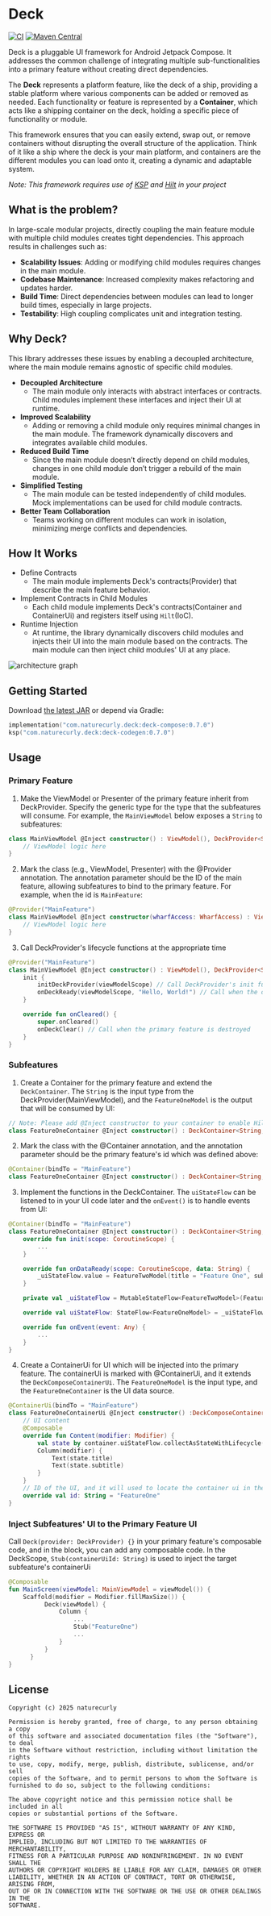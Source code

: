 Deck
=====

[![CI](https://github.com/naturecurly/deck/actions/workflows/build.yml/badge.svg)](https://github.com/naturecurly/deck/actions/workflows/build.yml)
[![Maven Central](https://img.shields.io/maven-central/v/com.naturecurly.deck/deck-compose.svg)](https://central.sonatype.com/artifact/com.naturecurly.deck/deck-compose)

Deck is a pluggable UI framework for Android Jetpack Compose. It addresses the common challenge of integrating multiple sub-functionalities into a primary feature without creating direct dependencies.

The **Deck** represents a platform feature, like the deck of a ship, providing a stable platform where various components can be added or removed as needed. Each functionality or feature is represented by a **Container**, which acts like a shipping container on the deck, holding a specific piece of functionality or module.

This framework ensures that you can easily extend, swap out, or remove containers without disrupting the overall structure of the application. Think of it like a ship where the deck is your main platform, and containers are the different modules you can load onto it, creating a dynamic and adaptable system.

_Note: This framework requires use of [KSP](https://github.com/google/ksp) and [Hilt](https://github.com/google/dagger) in your project_

What is the problem?
--------
In large-scale modular projects, directly coupling the main feature module with multiple child modules creates tight dependencies. This approach results in challenges such as:

- **Scalability Issues**: Adding or modifying child modules requires changes in the main module.
- **Codebase Maintenance**: Increased complexity makes refactoring and updates harder.
- **Build Time**: Direct dependencies between modules can lead to longer build times, especially in large projects.
- **Testability**: High coupling complicates unit and integration testing.

Why Deck?
--------
This library addresses these issues by enabling a decoupled architecture, where the main module remains agnostic of specific child modules.
- **Decoupled Architecture**
    - The main module only interacts with abstract interfaces or contracts. Child modules implement these interfaces and inject their UI at runtime.
- **Improved Scalability**
    - Adding or removing a child module only requires minimal changes in the main module. The framework dynamically discovers and integrates available child modules.
- **Reduced Build Time**
    - Since the main module doesn’t directly depend on child modules, changes in one child module don’t trigger a rebuild of the main module.
- **Simplified Testing**
    - The main module can be tested independently of child modules. Mock implementations can be used for child module contracts.
- **Better Team Collaboration**
    - Teams working on different modules can work in isolation, minimizing merge conflicts and dependencies.

How It Works
--------
- Define Contracts
    - The main module implements Deck's contracts(Provider) that describe the main feature behavior.
- Implement Contracts in Child Modules
    - Each child module implements Deck's contracts(Container and ContainerUi) and registers itself using `Hilt`(IoC).
- Runtime Injection
    - At runtime, the library dynamically discovers child modules and injects their UI into the main module based on the contracts. The main module can then inject child modules' UI at any place.

![architecture graph](./arch_graph.png)

Getting Started
--------

Download [the latest JAR](https://repo1.maven.org/maven2/com/naturecurly/deck/deck-compose/0.1.0/deck-compose-0.1.0.aar) or depend via Gradle:
```kotlin
implementation("com.naturecurly.deck:deck-compose:0.7.0")
ksp("com.naturecurly.deck:deck-codegen:0.7.0")
```

Usage
--------
### Primary Feature
1. Make the ViewModel or Presenter of the primary feature inherit from DeckProvider. Specify the generic type for the type that the subfeatures will consume. For example, the `MainViewModel` below exposes a `String` to subfeatures:
```kotlin
class MainViewModel @Inject constructor() : ViewModel(), DeckProvider<String> { // Extends the DeckProvider
    // ViewModel logic here
}
```
2. Mark the class (e.g., ViewModel, Presenter) with the @Provider annotation. The annotation parameter should be the ID of the main feature, allowing subfeatures to bind to the primary feature. For example, when the id is `MainFeature`:
```kotlin
@Provider("MainFeature")
class MainViewModel @Inject constructor(wharfAccess: WharfAccess) : ViewModel(), DeckProvider<String>, WharfAccess by wharfAccess {
    // ViewModel logic here
}
```
3. Call DeckProvider's lifecycle functions at the appropriate time
```kotlin
@Provider("MainFeature")
class MainViewModel @Inject constructor() : ViewModel(), DeckProvider<String> {
    init {
        initDeckProvider(viewModelScope) // Call DeckProvider's init function
        onDeckReady(viewModelScope, "Hello, World!") // Call when the output data is ready
    }

    override fun onCleared() {
        super.onCleared()
        onDeckClear() // Call when the primary feature is destroyed
    }
}
```
### Subfeatures
1. Create a Container for the primary feature and extend the `DeckContainer`. The `String` is the input type from the DeckProvider(MainViewModel), and the `FeatureOneModel` is the output that will be consumed by UI:
```kotlin
// Note: Please add @Inject constructor to your container to enable Hilt to inject automatically
class FeatureOneContainer @Inject constructor() : DeckContainer<String, FeatureOneModel>() { ... }
```
2. Mark the class with the @Container annotation, and the annotation parameter should be the primary feature's id which was defined above:
```kotlin
@Container(bindTo = "MainFeature")
class FeatureOneContainer @Inject constructor() : DeckContainer<String, FeatureOneModel>() { ... }
```
3. Implement the functions in the DeckContainer. The `uiStateFlow` can be listened to in your UI code later and the `onEvent()` is to handle events from UI:
```kotlin
@Container(bindTo = "MainFeature")
class FeatureOneContainer @Inject constructor() : DeckContainer<String, FeatureOneModel>() {
    override fun init(scope: CoroutineScope) {
        ...
    }

    override fun onDataReady(scope: CoroutineScope, data: String) {
        _uiStateFlow.value = FeatureTwoModel(title = "Feature One", subtitle = data)
    }

    private val _uiStateFlow = MutableStateFlow<FeatureTwoModel>(FeatureOneModel())

    override val uiStateFlow: StateFlow<FeatureOneModel> = _uiStateFlow

    override fun onEvent(event: Any) {
        ...
    }
}
```
4. Create a ContainerUi for UI which will be injected into the primary feature. The containerUi is marked with @ContainerUi, and it extends the `DeckComposeContainerUi`. The `FeatureOneModel` is the input type, and the `FeatureOneContainer` is the UI data source.
```kotlin
@ContainerUi(bindTo = "MainFeature")
class FeatureOneContainerUi @Inject constructor() :DeckComposeContainerUi<FeatureOneModel, FeatureOneContainer>() {
    // UI content
    @Composable
    override fun Content(modifier: Modifier) {
        val state by container.uiStateFlow.collectAsStateWithLifecycle()
        Column(modifier) {
            Text(state.title)
            Text(state.subtitle)
        }
    }
    // ID of the UI, and it will used to locate the container ui in the primary feature's UI
    override val id: String = "FeatureOne"
}
```
### Inject Subfeatures' UI to the Primary Feature UI
Call `Deck(provider: DeckProvider) {}` in your primary feature's composable code, and in the block, you can add any composable code. In the DeckScope, `Stub(containerUiId: String)` is used to inject the target subfeature's containerUi
```kotlin
@Composable
fun MainScreen(viewModel: MainViewModel = viewModel()) {
    Scaffold(modifier = Modifier.fillMaxSize()) {
          Deck(viewModel) {
              Column {
                  ...
                  Stub("FeatureOne")
                  ...
              }
          }
      }
}
```

License
---------

```
Copyright (c) 2025 naturecurly

Permission is hereby granted, free of charge, to any person obtaining a copy
of this software and associated documentation files (the "Software"), to deal
in the Software without restriction, including without limitation the rights
to use, copy, modify, merge, publish, distribute, sublicense, and/or sell
copies of the Software, and to permit persons to whom the Software is
furnished to do so, subject to the following conditions:

The above copyright notice and this permission notice shall be included in all
copies or substantial portions of the Software.

THE SOFTWARE IS PROVIDED "AS IS", WITHOUT WARRANTY OF ANY KIND, EXPRESS OR
IMPLIED, INCLUDING BUT NOT LIMITED TO THE WARRANTIES OF MERCHANTABILITY,
FITNESS FOR A PARTICULAR PURPOSE AND NONINFRINGEMENT. IN NO EVENT SHALL THE
AUTHORS OR COPYRIGHT HOLDERS BE LIABLE FOR ANY CLAIM, DAMAGES OR OTHER
LIABILITY, WHETHER IN AN ACTION OF CONTRACT, TORT OR OTHERWISE, ARISING FROM,
OUT OF OR IN CONNECTION WITH THE SOFTWARE OR THE USE OR OTHER DEALINGS IN THE
SOFTWARE.

```
